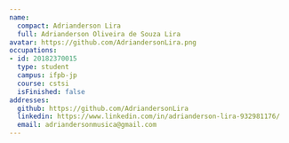 ```yaml
---
name:
  compact: Adrianderson Lira
  full: Adrianderson Oliveira de Souza Lira
avatar: https://github.com/AdriandersonLira.png
occupations:
- id: 20182370015
  type: student
  campus: ifpb-jp
  course: cstsi
  isFinished: false
addresses:
  github: https://github.com/AdriandersonLira
  linkedin: https://www.linkedin.com/in/adrianderson-lira-932981176/
  email: adriandersonmusica@gmail.com
---
```

